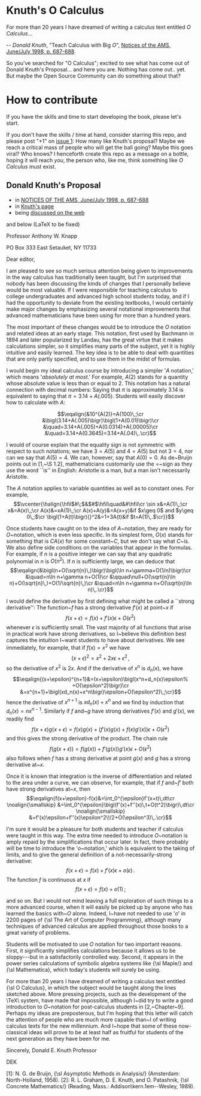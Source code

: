 #  Knuth's O Calculus

For more than 20 years I have dreamed of writing a calculus text entitled _O Calculus_... 

-- _Donald Knuth_, "Teach Calculus with Big _O_", [Notices of the AMS, June/July 1998, p. 687-688](https://www.ams.org/notices/199806/commentary.pdf).   


So you've searched for "O Calculus"; excited to see what has come out of Donald Knuth's Proposal... and here you are.  Nothing has come out.. yet.  But maybe the Open Source Community can do something about that?  


# How to contribute

If you have the skills and time to start developing the book, please let's start.  

If you don't have the skills / time at hand, consider starring this repo, and please post "+1" on [issue 1](https://github.com/Alex-Linhares/Knuths-O-Calculus/issues): How many like Knuth's proposal?  Maybe we reach a critical mass of people who will get the ball going? Maybe this goes viral?  Who knows?  I henceforth create this repo as a message on a bottle, hoping it will reach _you_, the person who, like me, think something like _O Calculus_ must exist.


Donald Knuth's Proposal 
---

* in [NOTICES OF THE AMS, June/July 1998, p. 687-688](https://www.ams.org/notices/199806/commentary.pdf)
* in [Knuth's page](https://www-cs-faculty.stanford.edu/~knuth/calc)
* being [discussed on the web](https://micromath.wordpress.com/2008/04/14/donald-knuth-calculus-via-o-notation/)


and below (LaTeX to be fixed)


Professor Anthony W. Knapp

PO Box 333
East Setauket, NY 11733

Dear editor,

I am pleased to see so much serious attention being given to improvements
in the way calculus has traditionally been taught, but I'm surprised that
nobody has been discussing the kinds of changes that I personally believe
would be most valuable.  If I were responsible for teaching calculus to
college undergraduates and advanced high school students today, and if
I had the opportunity to deviate from the existing textbooks, I would
certainly make major changes by emphasizing several notational improvements
that advanced mathematicians have been using for more than a hundred years.

The most important of these changes would be to introduce the $O$ notation
and related ideas at an early stage.  This notation, first used by Bachmann
in 1894 and later popularized by Landau, has the great virtue that it makes
calculations simpler, so it simplifies many parts of the subject, yet it is
highly intuitive and easily learned.  The key idea is to be able to deal
with quantities that are only partly specified, and to use them in the
midst of formulas.

I would begin my ideal calculus course by introducing a simpler
'$A$ notation,'  which means '_absolutely at most_.'  For example,
$A(2)$ stands for a quantity whose absolute value is less than or equal
to 2.  This notation has a natural connection with decimal numbers:  Saying
that $\pi$ is approximately 3.14 is equivalent to saying that 
$\pi=3.14+A(.005)$.  Students will easily discover how to calculate
with $A$: 


$$\eqalign{&10^{A(2)}=A(100)\,;\cr
&\bigl(3.14+A(.005)\bigr)\bigl(1+A(0.01)\bigr)\cr
&\quad=3.14+A(.005)+A(0.0314)+A(.00005)\cr
&\quad=3.14+A(0.3645)=3.14+A(.04)\,.\cr}$$


I would of course explain that the equality sign is not symmetric with
respect to such notations; we have $3=A(5)$ and $4=A(5)$ but not
$3=4$, nor can we say that $A(5)=4$.  We can, however, say that $A(0)=0$.
As de~Bruijn points out in [1,~\S 1.2], mathematicians customarily use 
the $=$~sign as they use the word ``is'' in English: Aristotle is a man,
but a man isn't necessarily Aristotle.  

The $A$ notation applies to variable quantities as well as to constant
ones.  For example,
$$\vcenter{\halign{\hfil$#\;$&$#$\hfil\quad&#\hfil\cr
\sin x&=A(1)\,;\cr
x&=A(x)\,;\cr
A(x)&=xA(1)\,;\cr
A(x)+A(y)&=A(x+y)&if $x\geq 0$ and $y\geq 0\,;$\cr
\bigl(1+A(t)\bigr){}^2&=1+3A(t)&if $t=A(1)\,.$\cr}}$$

Once students have caught on to the idea of $A$~notation, they are ready
for $O$~notation, which is even less specific.  In its simplest form, 
$O(x)$ stands for something that is $CA(x)$ for some constant~$C$, but we
don't say what $C$~is.  We also define side conditions on the variables
that appear in the formulas.  For example, if $n$ is a positive integer we can
say that any quadratic polynomial in $n$ is $O(n^2)$.  If $n$ is sufficiently
large, we can deduce that 
$$\eqalign{&\bigl(n+O(\sqrt{n}\,)\bigr)\bigl(\ln n+\gamma+O(1/n)\bigr)\cr
&\quad=n\ln n+\gamma n+O(1)\cr
&\qquad\null+O(\sqrt{n}\ln n)+O(\sqrt{n}\,)+O(1/\sqrt{n}\,)\cr
&\quad=n\ln n+\gamma n+O(\sqrt{n}\ln n)\,.\cr}$$

I would define the derivative by first defining what might be called a
``strong derivative'':  The function~$f$ has a strong derivative $f'(x)$ at
point~$x$ if
$$f(x+\epsilon)=f(x)+f'(x)\epsilon+O(\epsilon^2)$$
whenever $\epsilon$ is sufficiently small.  The vast majority of all functions
that arise in practical work have strong derivatives, so I~believe this
definition best captures the intuition I~want students to have about
derivatives.  We see immediately, for example, that if $f(x)=x^2$ we have
$$(x+\epsilon)^2=x^2+2x\epsilon+\epsilon^2\,,$$
so the derivative of $x^2$ is $2x$.  And if the derivative of $x^n$ is
$d_n(x)$, we have
$$\eqalign{(x+\epsilon)^{n+1}&=(x+\epsilon)\bigl(x^n+d_n(x)\epsilon%
+O(\epsilon^2)\bigr)\cr
&=x^{n+1}+\bigl(xd_n(x)+x^n\bigr)\epsilon+O(\epsilon^2)\,;\cr}$$
hence the derivative of $x^{n+1}$ is $xd_n(x)+x^n$ and we find by induction
that $d_n(x)=nx^{n-1}$.  Similarly if $f$ and~$g$ have strong derivatives
$f'(x)$ and $g'(x)$, we readily find 
$$f(x+\epsilon)g(x+\epsilon)=f(x)g(x)+\bigl(f'(x)g(x)+f(x)g'(x)\bigr)\epsilon
+O(\epsilon^2)$$
and this gives the strong derivative of the product.  The chain rule
$$f\bigl(g(x+\epsilon)\bigr)=f\bigl(g(x)\bigr)+f'\bigl(g(x)\bigr)g'(x)\epsilon
+O(\epsilon^2)$$
also follows when $f$ has a strong derivative at point $g(x)$ and $g$ has a
strong derivative at~$x$.

Once it is known that integration is the inverse of differentiation and
related to the area under a curve, we can observe, for example, that if $f$
and~$f'$ both have strong derivatives at~$x$, then
$$\eqalign{f(x+\epsilon)-f(x)&=\int_0^{\epsilon}f'(x+t)\,dt\cr
\noalign{\smallskip}
&=\int_0^{\epsilon}\bigl(f'(x)+f''(x)\,t+O(t^2)\bigr)\,dt\cr
\noalign{\smallskip}
&=f'(x)\epsilon+f''(x)\epsilon^2\!/2+O(\epsilon^3)\,.\cr}$$

I'm sure it would be a pleasure for both students and teacher if calculus
were taught in this way.  The extra time needed to introduce $O$~notation
is amply repaid by the simplifications that occur later.  In fact, there
probably will be time to introduce the '$o$~notation,' which is
equivalent to the taking of limits, and to give the general definition 
of a not-necessarily-strong derivative:
$$f(x+\epsilon)=f(x)+f'(x)\epsilon+o(\epsilon)\,.$$
The function $f$ is continuous at $x$ if
$$f(x+\epsilon)=f(x)+o(1)\,;$$


and so on.  But I would not mind leaving a full exploration of such things 
to a more advanced course, when it will easily be picked up by anyone who
has learned the basics with~$O$ alone.  Indeed, I~have not needed to use
'$o$' in 2200 pages of {\sl The Art of Computer Programming}, although
many techniques of advanced calculus are applied throughout those books to
a great variety of problems.

Students will be motivated to use $O$ notation for two important
reasons. First, it significantly simplifies calculations because it allows
us to be sloppy---but in a satisfactorily controlled way.  Second, it
appears in the power series calculations of symbolic algebra systems like
{\sl Maple\/} and {\sl Mathematica}, which today's students will surely be
using.

For more than 20 years I have dreamed of writing a calculus text entitled
{\sl O Calculus}, in which the subject would be taught along the lines
sketched above.  More pressing projects, such as the development of the
\TeX\ system, have made that impossible, although I~did try to write a good
introduction to $O$~notation for post-calculus students in [2,~Chapter~9].
Perhaps my ideas are preposterous, but I'm hoping that this letter will
catch the attention of people who are much more capable than~I of writing
calculus texts for the new millennium.  And I~hope that some of these 
now-classical ideas will prove to be at least half as fruitful for 
students of the next generation as they have been for me.


Sincerely,
Donald E. Knuth
Professor


DEK

[1]: N. G. de Bruijn, {\sl Asymptotic Methods in Analysis\/} (Amsterdam:
North-Holland, 1958).
[2]: R. L. Graham, D. E. Knuth, and O. Patashnik, {\sl Concrete Mathematics\/}
(Reading, Mass.: Addison\kern.1em--Wesley, 1989).
